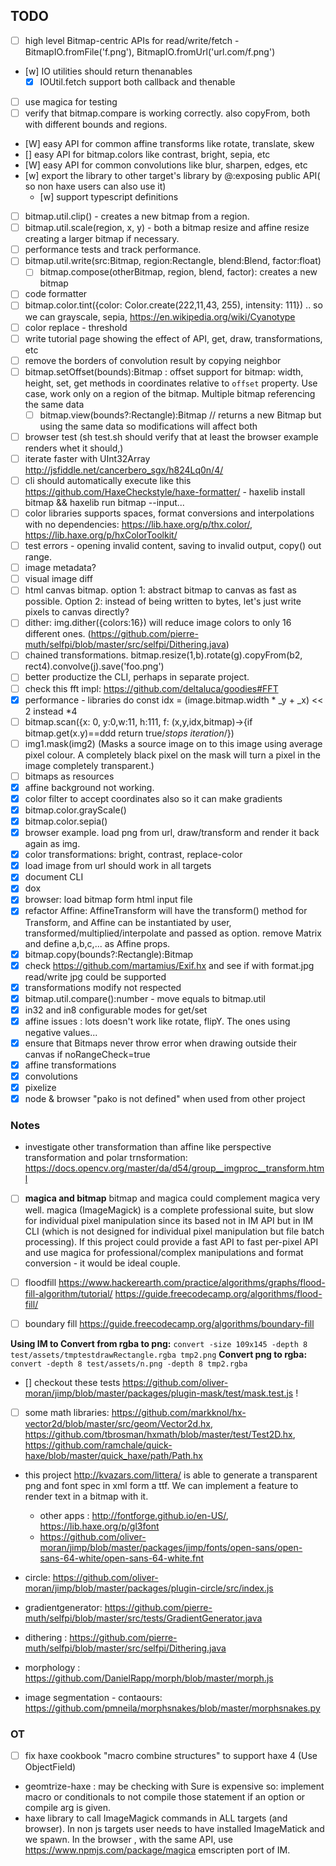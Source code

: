 ## TODO

- [ ] high level Bitmap-centric APIs for read/write/fetch - BitmapIO.fromFile('f.png'), BitmapIO.fromUrl('url.com/f.png')
- [w] IO utilities should return thenanables
  - [x] IOUtil.fetch support both callback and thenable
- [ ] use magica for testing
- [ ] verify that bitmap.compare is working correctly. also copyFrom, both  with different bounds and regions.
- [W] easy API for common affine transforms like rotate, translate, skew
- [] easy API for bitmap.colors like contrast, bright, sepia, etc
- [W] easy API for common convolutions like blur, sharpen, edges, etc
- [w] export the library to other target's library by @:exposing public API( so non haxe users can also use it)
  - [w] support typescript definitions
- [ ] bitmap.util.clip() - creates a new bitmap from a region.
- [ ] bitmap.util.scale(region, x, y) - both a bitmap resize and affine resize creating a larger bitmap if necessary.
- [ ] performance tests and track performance.
- [ ] bitmap.util.write(src:Bitmap, region:Rectangle, blend:Blend, factor:float) 
  - [ ] bitmap.compose(otherBitmap, region, blend, factor): creates a new bitmap 
- [ ] code formatter
- [ ] bitmap.color.tint({color: Color.create(222,11,43, 255), intensity: 111})  .. so we can grayscale, sepia, https://en.wikipedia.org/wiki/Cyanotype
- [ ] color replace - threshold
- [ ] write tutorial page showing the effect of API, get, draw, transformations, etc
- [ ] remove the borders of convolution result by copying neighbor
- [ ] bitmap.setOffset(bounds):Bitmap : offset support for bitmap: width, height, set, get methods in coordinates relative to `offset` property. Use case, work only on a region of the bitmap. Multiple bitmap referencing the same data
  - [ ] bitmap.view(bounds?:Rectangle):Bitmap // returns a new Bitmap but using the same data so modifications will affect both
- [ ] browser test (sh test.sh should verify that at least the browser example renders whet it should,)
- [ ] iterate faster with UInt32Array http://jsfiddle.net/cancerbero_sgx/h824Lq0n/4/
- [ ] cli should automatically execute like this https://github.com/HaxeCheckstyle/haxe-formatter/   - haxelib install bitmap && haxelib run bitmap --input... 
- [ ] color libraries  supports spaces, format conversions and interpolations with no dependencies: https://lib.haxe.org/p/thx.color/, https://lib.haxe.org/p/hxColorToolkit/
- [ ] test errors - opening invalid content, saving to invalid output, copy() out range.
- [ ] image metadata?
- [ ] visual image diff 
- [ ] html canvas bitmap. option 1: abstract bitmap to canvas as fast as possible. Option 2: instead of being written to bytes, let's just write pixels to canvas directly?
- [ ] dither: img.dither({colors:16}) will reduce image colors to only 16 different ones. (https://github.com/pierre-muth/selfpi/blob/master/src/selfpi/Dithering.java)
- [ ] chained transformations. bitmap.resize(1,b).rotate(g).copyFrom(b2, rect4).convolve(j).save('foo.png')
- [ ] better productize the CLI, perhaps in separate project.
- [ ] check this fft impl: https://github.com/deltaluca/goodies#FFT
- [x] performance - libraries do const idx = (image.bitmap.width * _y + _x) << 2 instead *4
- [ ] bitmap.scan({x: 0, y:0,w:11, h:111, f: (x,y,idx,bitmap)->{if bitmap.get(x.y)==ddd return true/*stops iteration*/})
- [ ] img1.mask(img2) (Masks a source image on to this image using average pixel colour. A completely black pixel on the mask will turn a pixel in the image completely transparent.)
- [ ] bitmaps as resources
- [x] affine background not working.
- [x] color filter to accept coordinates also so it can make gradients
- [x] bitmap.color.grayScale()
- [x] bitmap.color.sepia()
- [x] browser example. load png from url, draw/transform and render it back again as img.
- [x] color transformations: bright, contrast, replace-color
- [x] load image from url should work in all targets
- [x] document CLI
- [x] dox
- [x] browser: load bitmap form html input file
- [x] refactor Affine: AffineTransform will have the transform() method for Transform, and Affine can be instantiated by user, transformed/multiplied/interpolate and passed as option. remove Matrix and define a,b,c,... as Affine props.
- [x] bitmap.copy(bounds?:Rectangle):Bitmap
- [x] check https://github.com/martamius/Exif.hx and see if with format.jpg read/write jpg could be supported
- [x] transformations modify not respected
- [x] bitmap.util.compare():number - move equals to bitmap.util
- [x] in32 and in8 configurable modes for get/set
- [x] affine issues : lots doesn't work like rotate, flipY. The ones using negative values...
- [x] ensure that Bitmaps never throw error when drawing outside their canvas if noRangeCheck=true
- [x] affine transformations
- [x] convolutions
- [x] pixelize
- [x] node & browser "pako is not defined" when used from other project

### Notes

- investigate other transformation than affine like perspective transformation and polar trnsformation: https://docs.opencv.org/master/da/d54/group__imgproc__transform.html

- [ ] **magica and bitmap** bitmap and magica could complement magica very well. magica (ImageMagick) is a complete professional suite, but slow for individual pixel manipulation since its based not in IM API but in IM CLI (which is not designed for individual pixel manipulation but file batch processing). If this project could provide a fast API to fast per-pixel API and use magica for professional/complex manipulations and format conversion - it would be ideal couple. 

- [ ] floodfill https://www.hackerearth.com/practice/algorithms/graphs/flood-fill-algorithm/tutorial/ https://guide.freecodecamp.org/algorithms/flood-fill/

- [ ] boundary fill https://guide.freecodecamp.org/algorithms/boundary-fill

**Using IM to Convert from rgba to png:**
`convert -size 109x145 -depth 8 test/assets/tmptestdrawRectangle.rgba tmp2.png`
**Convert png to rgba:**
`convert -depth 8 test/assets/n.png -depth 8 tmp2.rgba`

- [] checkout these tests https://github.com/oliver-moran/jimp/blob/master/packages/plugin-mask/test/mask.test.js !
 * [ ] some math libraries: https://github.com/markknol/hx-vector2d/blob/master/src/geom/Vector2d.hx, https://github.com/tbrosman/hxmath/blob/master/test/Test2D.hx, https://github.com/ramchale/quick-haxe/blob/master/quick_haxe/path/Path.hx

 * this project http://kvazars.com/littera/ is able to generate a transparent png and font spec in xml form a ttf. We can implement a feature to render text in a bitmap with it.
   * other apps : http://fontforge.github.io/en-US/, https://lib.haxe.org/p/gl3font
   * https://github.com/oliver-moran/jimp/blob/master/packages/jimp/fonts/open-sans/open-sans-64-white/open-sans-64-white.fnt
 * circle: https://github.com/oliver-moran/jimp/blob/master/packages/plugin-circle/src/index.js

 * gradientgenerator: https://github.com/pierre-muth/selfpi/blob/master/src/tests/GradientGenerator.java
 * dithering : https://github.com/pierre-muth/selfpi/blob/master/src/selfpi/Dithering.java
  * morphology : https://github.com/DanielRapp/morph/blob/master/morph.js
   * image segmentation - contaours: https://github.com/pmneila/morphsnakes/blob/master/morphsnakes.py
### OT

- [ ] fix haxe cookbook "macro combine structures" to support haxe 4 (Use ObjectField)
 * geomtrize-haxe : may be checking with Sure is expensive so: implement macro or conditionals to not compile those statement if an option or compile arg is given.
 * haxe library to call ImageMagick commands in ALL targets (and browser). In non js targets user needs to have installed ImageMatick and we spawn. In the browser , with the same API, use https://www.npmjs.com/package/magica emscripten port of IM. 

